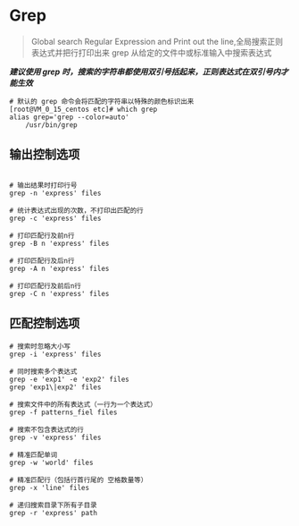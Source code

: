 # Grep

> Global search Regular Expression and Print out the line,全局搜索正则表达式并把行打印出来
> grep 从给定的文件中或标准输入中搜索表达式

***建议使用 grep 时，搜索的字符串都使用双引号括起来，正则表达式在双引号内才能生效***

```shell
# 默认的 grep 命令会将匹配的字符串以特殊的颜色标识出来
[root@VM_0_15_centos etc]# which grep
alias grep='grep --color=auto'
    /usr/bin/grep
```

## 输出控制选项

```shell

# 输出结果时打印行号
grep -n 'express' files

# 统计表达式出现的次数，不打印出匹配的行
grep -c 'express' files

# 打印匹配行及前n行
grep -B n 'express' files

# 打印匹配行及后n行
grep -A n 'express' files

# 打印匹配行及前后n行
grep -C n 'express' files

```

## 匹配控制选项

```shell
# 搜索时忽略大小写
grep -i 'express' files

# 同时搜索多个表达式
grep -e 'exp1' -e 'exp2' files
grep 'exp1\|exp2' files

# 搜索文件中的所有表达式（一行为一个表达式）
grep -f patterns_fiel files

# 搜索不包含表达式的行
grep -v 'express' files

# 精准匹配单词
grep -w 'world' files

# 精准匹配行（包括行首行尾的 空格数量等）
grep -x 'line' files

# 递归搜索目录下所有子目录
grep -r 'express' path

```
